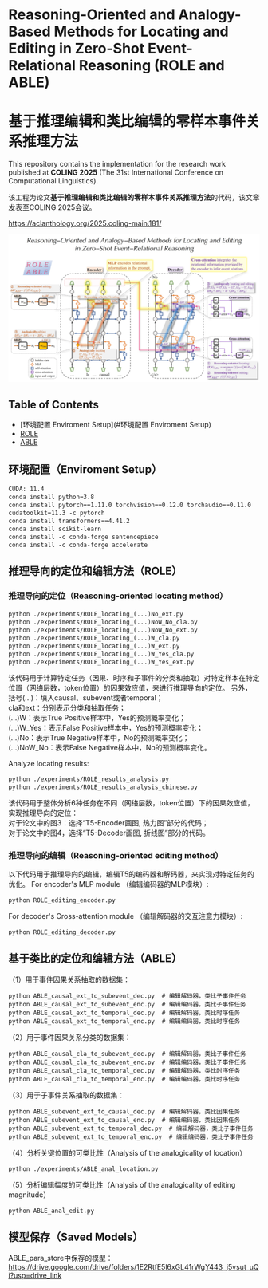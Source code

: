 # Reasoning-Oriented and Analogy-Based Methods for Locating and Editing in Zero-Shot Event-Relational Reasoning (ROLE and ABLE)
# 基于推理编辑和类比编辑的零样本事件关系推理方法

This repository contains the implementation for the research work published at **COLING 2025** (The 31st International Conference on Computational Linguistics).

该工程为论文**基于推理编辑和类比编辑的零样本事件关系推理方法**的代码，该文章发表至COLING 2025会议。

https://aclanthology.org/2025.coling-main.181/

<!-- [![Colab MEMIT Demo](https://colab.research.google.com/assets/colab-badge.svg)](https://colab.research.google.com/github/kmeng01/memit/blob/main/notebooks/memit.ipynb) -->

![image](logo_cover_photo/ROLE_ABLE_Cover_photo.jpg)

## Table of Contents
- [环境配置 Enviroment Setup](#环境配置 Enviroment Setup)
- [ROLE](##ROLE)
- [ABLE](##ABLE)

## 环境配置（Enviroment Setup）
```
CUDA: 11.4
conda install python=3.8
conda install pytorch==1.11.0 torchvision==0.12.0 torchaudio==0.11.0 cudatoolkit=11.3 -c pytorch
conda install transformers==4.41.2
conda install scikit-learn
conda install -c conda-forge sentencepiece
conda install -c conda-forge accelerate
```

## 推理导向的定位和编辑方法（ROLE）
### 推理导向的定位（Reasoning-oriented locating method）
```
python ./experiments/ROLE_locating_(...)No_ext.py
python ./experiments/ROLE_locating_(...)NoW_No_cla.py
python ./experiments/ROLE_locating_(...)NoW_No_ext.py
python ./experiments/ROLE_locating_(...)W_cla.py
python ./experiments/ROLE_locating_(...)W_ext.py
python ./experiments/ROLE_locating_(...)W_Yes_cla.py
python ./experiments/ROLE_locating_(...)W_Yes_ext.py
```
该代码用于计算特定任务（因果、时序和子事件的分类和抽取）对特定样本在特定位置（网络层数，token位置）的因果效应值，来进行推理导向的定位。
另外，  
括号(...)：填入causal、subevent或者temporal；  
cla和ext：分别表示分类和抽取任务；  
(...)W：表示True Positive样本中，Yes的预测概率变化；  
(...)W_Yes：表示False Positive样本中，Yes的预测概率变化；  
(...)No：表示True Negative样本中，No的预测概率变化；  
(...)NoW_No：表示False Negative样本中，No的预测概率变化。  

Analyze locating results:
```
python ./experiments/ROLE_results_analysis.py
python ./experiments/ROLE_results_analysis_chinese.py
```
该代码用于整体分析6种任务在不同（网络层数，token位置）下的因果效应值，实现推理导向的定位：  
对于论文中的图3：选择“T5-Encoder画图, 热力图”部分的代码；  
对于论文中的图4，选择“T5-Decoder画图, 折线图”部分的代码。  

### 推理导向的编辑（Reasoning-oriented editing method）
以下代码用于推理导向的编辑，编辑T5的编码器和解码器，来实现对特定任务的优化。
For encoder's MLP module （编辑编码器的MLP模块）:
```
python ROLE_editing_encoder.py
```
For decoder's Cross-attention module （编辑解码器的交互注意力模块）:
```
python ROLE_editing_decoder.py
```

## 基于类比的定位和编辑方法（ABLE）
（1）用于事件因果关系抽取的数据集：
```
python ABLE_causal_ext_to_subevent_dec.py  # 编辑解码器，类比子事件任务
python ABLE_causal_ext_to_subevent_enc.py  # 编辑编码器，类比子事件任务
python ABLE_causal_ext_to_temporal_dec.py  # 编辑解码器，类比时序任务
python ABLE_causal_ext_to_temporal_enc.py  # 编辑编码器，类比时序任务
```
（2）用于事件因果关系分类的数据集：
```
python ABLE_causal_cla_to_subevent_dec.py  # 编辑解码器，类比子事件任务
python ABLE_causal_cla_to_subevent_enc.py  # 编辑编码器，类比子事件任务
python ABLE_causal_cla_to_temporal_dec.py  # 编辑解码器，类比时序任务
python ABLE_causal_cla_to_temporal_enc.py  # 编辑编码器，类比时序任务
```
（3）用于子事件关系抽取的数据集：
```
python ABLE_subevent_ext_to_causal_dec.py  # 编辑解码器，类比因果任务
python ABLE_subevent_ext_to_causal_enc.py  # 编辑编码器，类比因果任务
python ABLE_subevent_ext_to_temporal_dec.py  # 编辑解码器，类比子事件任务
python ABLE_subevent_ext_to_temporal_enc.py  # 编辑编码器，类比子事件任务
```
（4）分析关键位置的可类比性（Analysis of the analogicality of location）
```
python ./experiments/ABLE_anal_location.py
```
（5）分析编辑幅度的可类比性（Analysis of the analogicality of editing magnitude）
```
python ABLE_anal_edit.py
```

## 模型保存（Saved Models）
ABLE_para_store中保存的模型：https://drive.google.com/drive/folders/1E2RtfE5l6xGL41rWgY443_j5vsut_uQi?usp=drive_link
